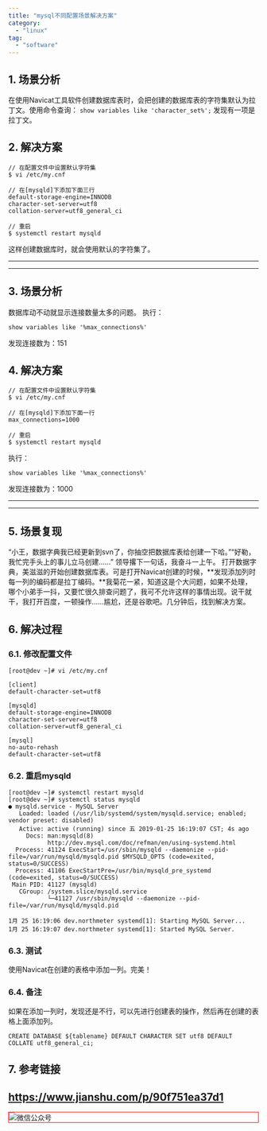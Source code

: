 ```yaml
---
title: "mysql不同配置场景解决方案"
category:
  - "linux"
tag:
  - "software"
---
```


## 1. 场景分析

在使用Navicat工具软件创建数据库表时，会把创建的数据库表的字符集默认为拉丁文。使用命令查询： `show variables like 'character_set%';` 发现有一项是拉丁文。

## 2. 解决方案

```
// 在配置文件中设置默认字符集
$ vi /etc/my.cnf

// 在[mysqld]下添加下面三行
default-storage-engine=INNODB
character-set-server=utf8
collation-server=utf8_general_ci

// 重启
$ systemctl restart mysqld
```

这样创建数据库时，就会使用默认的字符集了。

-----

-----

## 3. 场景分析

数据库动不动就显示连接数量太多的问题。
执行：

```
show variables like '%max_connections%'
```

发现连接数为：151

## 4. 解决方案

```
// 在配置文件中设置默认字符集
$ vi /etc/my.cnf

// 在[mysqld]下添加下面一行
max_connections=1000

// 重启
$ systemctl restart mysqld
```

执行：

```
show variables like '%max_connections%'
```

发现连接数为：1000

---

---

## 5. 场景复现

“小王，数据字典我已经更新到svn了，你抽空把数据库表给创建一下哈。”“好勒，我忙完手头上的事儿立马创建……”
领导撂下一句话，我奋斗一上午。
打开数据字典，美滋滋的开始创建数据库表。可是打开Navicat创建的时候，**发现添加列时每一列的编码都是拉丁编码。**我菊花一紧，知道这是个大问题，如果不处理，哪个小弟手一抖，又要忙很久排查问题了，我可不允许这样的事情出现。说干就干，我打开百度，一顿操作……尴尬，还是谷歌吧。几分钟后，找到解决方案。

## 6. 解决过程

### 6.1. 修改配置文件
```
[root@dev ~]# vi /etc/my.cnf

[client]
default-character-set=utf8

[mysqld]
default-storage-engine=INNODB
character-set-server=utf8
collation-server=utf8_general_ci

[mysql]
no-auto-rehash
default-character-set=utf8
```


### 6.2. 重启mysqld

```
[root@dev ~]# systemctl restart mysqld
[root@dev ~]# systemctl status mysqld
● mysqld.service - MySQL Server
   Loaded: loaded (/usr/lib/systemd/system/mysqld.service; enabled; vendor preset: disabled)
   Active: active (running) since 五 2019-01-25 16:19:07 CST; 4s ago
     Docs: man:mysqld(8)
           http://dev.mysql.com/doc/refman/en/using-systemd.html
  Process: 41124 ExecStart=/usr/sbin/mysqld --daemonize --pid-file=/var/run/mysqld/mysqld.pid $MYSQLD_OPTS (code=exited, status=0/SUCCESS)
  Process: 41106 ExecStartPre=/usr/bin/mysqld_pre_systemd (code=exited, status=0/SUCCESS)
 Main PID: 41127 (mysqld)
   CGroup: /system.slice/mysqld.service
           └─41127 /usr/sbin/mysqld --daemonize --pid-file=/var/run/mysqld/mysqld.pid

1月 25 16:19:06 dev.northmeter systemd[1]: Starting MySQL Server...
1月 25 16:19:07 dev.northmeter systemd[1]: Started MySQL Server.
```

### 6.3. 测试

使用Navicat在创建的表格中添加一列。完美！


### 6.4. 备注

如果在添加一列时，发现还是不行，可以先进行创建表的操作，然后再在创建的表格上面添加列。

```
CREATE DATABASE ${tablename} DEFAULT CHARACTER SET utf8 DEFAULT COLLATE utf8_general_ci;
```

## 7. 参考链接

https://www.jianshu.com/p/90f751ea37d1
---

<img style="border:1px red solid; display:block; margin:0 auto;" :src="$withBase('/qrcode.jpg')" alt="微信公众号" />

